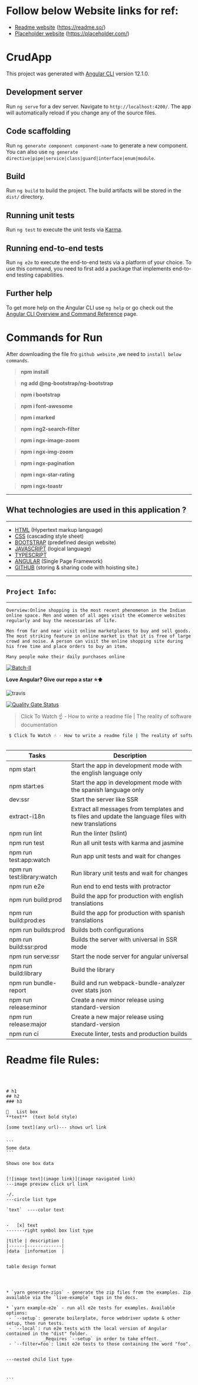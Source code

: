 
# Follow below Website links for ref:


 - [Readme website](https://readme.so/) (https://readme.so/)
 - [Placeholder website](https://placeholder.com/) (https://placeholder.com/)




# CrudApp

This project was generated with [Angular CLI](https://github.com/angular/angular-cli) version 12.1.0.

## Development server

Run `ng serve` for a dev server. Navigate to `http://localhost:4200/`. The app will automatically reload if you change any of the source files.

## Code scaffolding

Run `ng generate component component-name` to generate a new component. You can also use `ng generate directive|pipe|service|class|guard|interface|enum|module`.

## Build

Run `ng build` to build the project. The build artifacts will be stored in the `dist/` directory.

## Running unit tests

Run `ng test` to execute the unit tests via [Karma](https://karma-runner.github.io).

## Running end-to-end tests

Run `ng e2e` to execute the end-to-end tests via a platform of your choice. To use this command, you need to first add a package that implements end-to-end testing capabilities.

## Further help

To get more help on the Angular CLI use `ng help` or go check out the [Angular CLI Overview and Command Reference](https://angular.io/cli) page.

# Commands for Run

After downloading the  file fro `github website` ,we need to `install below commands`.
> **npm install**

> **ng add @ng-bootstrap/ng-bootstrap**

> **npm i bootstrap**

> **npm i font-awesome**

> **npm i marked**

> **npm i ng2-search-filter**

> **npm i ngx-image-zoom**

> **npm i ngx-img-zoom**

> **npm i ngx-pagination**

> **npm i ngx-star-rating**

> **npm i ngx-toastr**

---

## What technologies are used in this application ?

---

- [HTML](https://www.w3schools.com/) (Hypertext markup language)
-  [CSS](https://www.w3schools.com/)  (cascading style sheet)
- [BOOTSTRAP](https://www.w3schools.com/) (predefined design website)
- [JAVASCRIPT](https://www.w3schools.com/) (logical language)
- [TYPESCRIPT](https://www.w3schools.com/)
- [ANGULAR](https://www.w3schools.com/) (Single Page Framework)
- [GITHUB](https://www.w3schools.com/) (storing & sharing code with hoisting site.)








---

## `Project Info`:

---

```shell
Overview:Online shopping is the most recent phenomenon in the Indian online space. Men and women of all ages visit the eCommerce websites regularly and buy the necessaries of life.

Men from far and near visit online marketplaces to buy and sell goods. The most striking feature in online market is that it is free of large crowd and noise. A person can visit the online shopping site during his free time and place orders to buy an item.

Many people make their daily purchases online

```



[![Batch-II](https://www.anvilmediainc.com/wp-content/uploads/2020/06/amazon-listing-services.jpg)](http://localhost:4200/)


**Love Angular? Give our repo a star ⭐⬆️**

![travis](https://travis-ci.org/Ismaestro/angular8-example-app.svg?branch=master)

[![Quality Gate Status](https://sonarcloud.io/api/project_badges/measure?project=Ismaestro_angular8-example-app&metric=alert_status)](https://sonarcloud.io/dashboard?id=Ismaestro_angular8-example-app)

>  Click To Watch ☝️ - How to write a readme file | The reality of software documentation

```bash
 $ Click To Watch ☝️ - How to write a readme file | The reality of software documentation
 
 ```

| Tasks  | Description  |
|--------|--------------|
| npm start                  | Start the app in development mode with the english language only                                     |
| npm start:es               | Start the app in development mode with the spanish language only                                     |
| dev:ssr                    | Start the server like SSR                                                                            |
| extract-i18n               | Extract all messages from templates and ts files and update the language files with new translations |
| npm run lint               | Run the linter (tslint)                                                                              |
| npm run test               | Run all unit tests with karma and jasmine                                                            |
| npm run test:app:watch     | Run app unit tests and wait for changes                                                              |
| npm run test:library:watch | Run library unit tests and wait for changes                                                          |
| npm run e2e                | Run end to end tests with protractor                                                                 |
| npm run build:prod         | Build the app for production with english translations                                               |
| npm run build:prod:es      | Build the app for production with spanish translations                                               |
| npm run builds:prod        | Builds both configurations                                                                           |
| npm run build:ssr:prod     | Builds the server with universal in SSR mode                                                         |
| npm run serve:ssr          | Start the node server for angular universal                                                          |
| npm run build:library      | Build the library                                                                                    |
| npm run bundle-report      | Build and run webpack-bundle-analyzer over stats json                                                |
| npm run release:minor      | Create a new minor release using standard-version                                                    |
| npm run release:major      | Create a new major release using standard-version                                                    |
| npm run ci                 | Execute linter, tests and production builds                                                          |




 # Readme file Rules:

 ````



# h1
## h2
### h3

	List box
**text**  (text bold style)

[some text](any url)--- shows url link


```
Some data
```

Shows one box data


[![image text](image link)](image navigated link)
---image preview click url link

-/.
---circle list type 

`text`  ----color text


-	[x] text
-------right symbol box list type

|title | description |
|------|-------------|
|data  |information  |


table design format




* `yarn generate-zips` - generate the zip files from the examples. Zip available via the `live-example` tags in the docs.

* `yarn example-e2e` - run all e2e tests for examples. Available options:
  - `--setup`: generate boilerplate, force webdriver update & other setup, then run tests.
  - `--local`: run e2e tests with the local version of Angular contained in the "dist" folder.
               _Requires `--setup` in order to take effect._
  - `--filter=foo`: limit e2e tests to those containing the word "foo".

  
---nested child list type 



```
